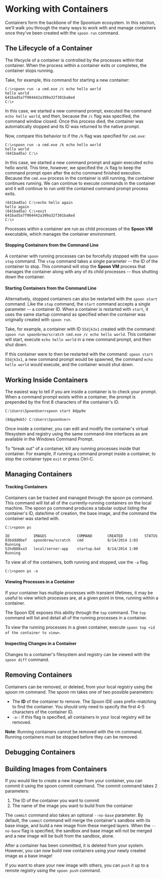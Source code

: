 # Working with Containers

Containers form the backbone of the Spoonium ecosystem. In this section, we'll walk you through the many ways to work with and manage containers once they've been created with the `spoon run` command. 

## The Lifecycle of a Container

The lifecycle of a container is controlled by the processes within that container. When the process within a container exits or completes, the container stops running.

Take, for example, this command for starting a new container:

	C:\>spoon run -a cmd.exe /c echo hello world
	hello world
	641bad5a7f904442a399a32f301ba8ed
	C:\>

In this case, we started a new command prompt, executed the command `echo hello world`, and then, because the `/c` flag was specified, the command window closed. Once this process died, the container was automatically stopped and its ID was returned to the native prompt. 

Now, compare this behavior to if the `/k` flag was specified for `cmd.exe`: 

	C:\>spoon run -a cmd.exe /k echo hello world
	hello world
	(641bad5a) C:\>

In this case, we started a new command prompt and again executed echo hello world. This time, however, we specified the `/k` flag to keep the command prompt open after the echo command finished execution. Because the `cmd.exe` process in the container is still running, the container continues running. We can continue to execute commands in the container and it will continue to run until the contained command prompt process exits.

	(641bad5a) C:\>echo hello again
	hello again
	(641bad5a) C:\>exit
	641bad5a7f904442a399a32f301ba8ed
	C:\>

Processes within a container are run as child processes of the **Spoon VM** executable, which manages the container environment. 

#### Stopping Containers from the Command Line

A container with running processes can be forcefully stopped with the `spoon stop` command. The `stop` command takes a single parameter -- the ID of the container to stop. This command will stop the **Spoon VM** process that manages the container along with any of its child processes -- thus shutting down the container. 

#### Starting Containers from the Command Line

Alternatively, stopped containers can also be restarted with the `spoon start` command. Like the `stop` command, the `start` command accepts a single parameter -- a container ID. When a container is restarted with `start`, it uses the same startup command as specified when the container was originally created with `spoon run`. 

Take, for example, a container with ID `55djk3x1` created with the command: `spoon run spoonbrew/scratch cmd.exe /c echo hello world`. This container will start, execute `echo hello world` in a new command prompt, and then shut down. 

If this container were to then be restarted with the command: `spoon start 55djk3x1`, a new command prompt would be spawned, the command `echo hello world` would execute, and the container would shut down. 

## Working Inside Containers

The easiest way to tell if you are inside a container is to check your prompt. When a command prompt exists within a container, the prompt is prepended by the first 8 characters of the container's ID.


	C:\Users\SpoonUser>spoon start 8dpp9e
	
	(8dpp9eb5) C:\Users\SpoonUser>

Once inside a container, you can edit and modify the container's virtual filesystem and registry using the same command-line interfaces as are available in the Windows Command Prompt.

To "break out" of a container, kill any running processes inside that container. For example, if running a command prompt inside a container, to stop the container type `exit` or press Ctrl-C.

## Managing Containers

#### Tracking Containers

Containers can be tracked and managed through the spoon ps command. This command will list all of the currently-running containers on the local machine. The spoon ps command produces a tabular output listing the container's ID, date/time of creation, the base image, and the command the container was started with.

	C:\>spoon ps

	ID           IMAGES              COMMAND       CREATED          STATUS
	03bddd8bef   spoonbrew/scratch   cmd           8/14/2014 1:03   Running
	52hd888xa3   local/server-app    startup.bat   8/14/2014 1:00   Running

To view all of the containers, both running and stopped, use the `-a` flag. 

	C:\>spoon ps -a

#### Viewing Processes in a Container

If your container has multiple processes with transient lifetimes, it may be useful to view which processes are, at a given point in time, running within a container. 

The Spoon IDE exposes this ability through the `top` command. The `top` command will list and detail all of the running processes in a container.

To view the running processes in a given container, execute `spoon top <id of the container to view>`. 

#### Inspecting Changes in a Container

Changes to a container's filesystem and registry can be viewed with the `spoon diff` command. 

## Removing Containers

Containers can be removed, or deleted, from your local registry using the spoon rm command. The spoon rm takes one of two possible parameters:

- The **ID** of the container to remove. The Spoon IDE uses prefix-matching to find the container. You should only need to specify the first 4-5 characters of the container ID. 
- `-a-`: if this flag is specified, all containers in your local registry will be removed. 

**Note**: Running containers cannot be removed with the rm command. Running containers must be stopped before they can be removed.

## Debugging Containers



## Building Images from Containers

If you would like to create a new image from your container, you can commit it using the spoon commit command. The commit command takes 2 parameters: 

1. The ID of the container you want to commit
1. The name of the image you want to build from the container

The `commit` command also takes an optional `--no-base` parameter. By default, the `commit` command will merge the container's sandbox with its base image, and build a new image from these merged layers. When the `--no-base` flag is specified, the sandbox and base image will not be merged and a new image will be built from the sandbox, alone.

After a container has been committed, it is deleted from your system. However, you can now build new containers using your newly created image as a base image!

If you want to share your new image with others, you can `push` it up to a remote registry using the `spoon push` command. 